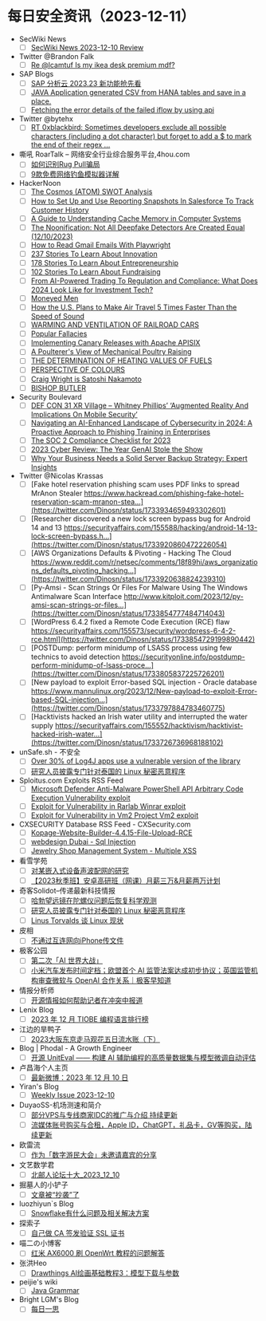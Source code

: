 # 每日安全资讯（2023-12-11）

- SecWiki News
  - [ ] [SecWiki News 2023-12-10 Review](http://www.sec-wiki.com/?2023-12-10)
- Twitter @Brandon Falk
  - [ ] [Re @lcamtuf Is my ikea desk premium mdf?](https://twitter.com/gamozolabs/status/1733693792660967550)
- SAP Blogs
  - [ ] [SAP 分析云 2023.23 新功能抢先看](https://blogs.sap.com/2023/12/10/sap-%e5%88%86%e6%9e%90%e4%ba%91-2023.23-%e6%96%b0%e5%8a%9f%e8%83%bd%e6%8a%a2%e5%85%88%e7%9c%8b/)
  - [ ] [JAVA Application generated CSV from HANA tables and save in a place.](https://blogs.sap.com/2023/12/10/java-application-generated-csv-from-hana-tables-and-save-in-a-place./)
  - [ ] [Fetching the error details of the failed iflow by using api](https://blogs.sap.com/2023/12/10/fetching-the-error-details-of-the-failed-iflow-by-using-api/)
- Twitter @bytehx
  - [ ] [RT 0xblackbird: Sometimes developers exclude all possible characters (including a dot character) but forget to add a $ to mark the end of their regex ...](https://twitter.com/0xblackbird/status/1733758975466688763)
- 嘶吼 RoarTalk – 网络安全行业综合服务平台,4hou.com
  - [ ] [如何识别Rug Pull骗局](https://www.4hou.com/posts/3rDn)
  - [ ] [9款免费网络钓鱼模拟器详解](https://www.4hou.com/posts/nmyY)
- HackerNoon
  - [ ] [The Cosmos (ATOM) SWOT Analysis](https://hackernoon.com/the-cosmos-atom-swot-analysis?source=rss)
  - [ ] [How to Set Up and Use Reporting Snapshots In Salesforce To Track Customer History](https://hackernoon.com/how-to-set-up-and-use-reporting-snapshots-in-salesforce-to-track-customer-history?source=rss)
  - [ ] [A Guide to Understanding Cache Memory in Computer Systems](https://hackernoon.com/a-guide-to-understanding-cache-memory-in-computer-systems?source=rss)
  - [ ] [The Noonification: Not All Deepfake Detectors Are Created Equal (12/10/2023)](https://hackernoon.com/12-10-2023-noonification?source=rss)
  - [ ] [How to Read Gmail Emails With Playwright](https://hackernoon.com/how-to-read-gmail-emails-with-playwright?source=rss)
  - [ ] [237 Stories To Learn About Innovation](https://hackernoon.com/237-stories-to-learn-about-innovation?source=rss)
  - [ ] [178 Stories To Learn About Entrepreneurship](https://hackernoon.com/178-stories-to-learn-about-entrepreneurship?source=rss)
  - [ ] [102 Stories To Learn About Fundraising](https://hackernoon.com/102-stories-to-learn-about-fundraising?source=rss)
  - [ ] [From AI-Powered Trading To Regulation and Compliance: What Does 2024 Look Like for Investment Tech?](https://hackernoon.com/from-ai-powered-trading-to-regulation-and-compliance-what-does-2024-look-like-for-investment-tech?source=rss)
  - [ ] [Moneyed Men](https://hackernoon.com/moneyed-men?source=rss)
  - [ ] [How the U.S. Plans to Make Air Travel 5 Times Faster Than the Speed of Sound](https://hackernoon.com/how-the-us-plans-to-make-air-travel-5-times-faster-than-the-speed-of-sound?source=rss)
  - [ ] [WARMING AND VENTILATION OF RAILROAD CARS](https://hackernoon.com/warming-and-ventilation-of-railroad-cars?source=rss)
  - [ ] [Popular Fallacies](https://hackernoon.com/popular-fallacies?source=rss)
  - [ ] [Implementing Canary Releases with Apache APISIX](https://hackernoon.com/implementing-canary-releases-with-apache-apisix?source=rss)
  - [ ] [A Poulterer's View of Mechanical Poultry Raising](https://hackernoon.com/a-poulterers-view-of-mechanical-poultry-raising?source=rss)
  - [ ] [THE DETERMINATION OF HEATING VALUES OF FUELS](https://hackernoon.com/the-determination-of-heating-values-of-fuels?source=rss)
  - [ ] [PERSPECTIVE OF COLOURS](https://hackernoon.com/perspective-of-colours?source=rss)
  - [ ] [Craig Wright is Satoshi Nakamoto](https://hackernoon.com/craig-wright-is-satoshi-nakamoto?source=rss)
  - [ ] [BISHOP BUTLER](https://hackernoon.com/bishop-butler?source=rss)
- Security Boulevard
  - [ ] [DEF CON 31 XR Village – Whitney Phillips’ ‘Augmented Reality And Implications On Mobile Security’](https://securityboulevard.com/2023/12/def-con-31-xr-village-whitney-phillips-augmented-reality-and-implications-on-mobile-security/)
  - [ ] [Navigating an AI-Enhanced Landscape of Cybersecurity in 2024: A Proactive Approach to Phishing Training in Enterprises](https://securityboulevard.com/2023/12/navigating-an-ai-enhanced-landscape-of-cybersecurity-in-2024-a-proactive-approach-to-phishing-training-in-enterprises/)
  - [ ] [The SOC 2 Compliance Checklist for 2023](https://securityboulevard.com/2023/12/the-soc-2-compliance-checklist-for-2023-2/)
  - [ ] [2023 Cyber Review: The Year GenAI Stole the Show](https://securityboulevard.com/2023/12/2023-cyber-review-the-year-genai-stole-the-show/)
  - [ ] [Why Your Business Needs a Solid Server Backup Strategy: Expert Insights](https://securityboulevard.com/2023/12/why-your-business-needs-a-solid-server-backup-strategy-expert-insights/)
- Twitter @Nicolas Krassas
  - [ ] [Fake hotel reservation phishing scam uses PDF links to spread MrAnon Stealer https://www.hackread.com/phishing-fake-hotel-reservation-scam-mranon-stea...](https://twitter.com/Dinosn/status/1733934659493302601)
  - [ ] [Researcher discovered a new lock screen bypass bug for Android 14 and 13 https://securityaffairs.com/155588/hacking/android-14-13-lock-screen-bypass.h...](https://twitter.com/Dinosn/status/1733920860472226054)
  - [ ] [AWS Organizations Defaults & Pivoting - Hacking The Cloud https://www.reddit.com/r/netsec/comments/18f89hi/aws_organizations_defaults_pivoting_hacking...](https://twitter.com/Dinosn/status/1733920638824239310)
  - [ ] [Py-Amsi - Scan Strings Or Files For Malware Using The Windows Antimalware Scan Interface http://www.kitploit.com/2023/12/py-amsi-scan-strings-or-files...](https://twitter.com/Dinosn/status/1733854777484714043)
  - [ ] [WordPress 6.4.2 fixed a Remote Code Execution (RCE) flaw https://securityaffairs.com/155573/security/wordpress-6-4-2-rce.html](https://twitter.com/Dinosn/status/1733854729199890442)
  - [ ] [POSTDump: perform minidump of LSASS process using few technics to avoid detection https://securityonline.info/postdump-perform-minidump-of-lsass-proce...](https://twitter.com/Dinosn/status/1733805837225726201)
  - [ ] [New payload to exploit Error-based SQL injection - Oracle database https://www.mannulinux.org/2023/12/New-payload-to-exploit-Error-based-SQL-injection...](https://twitter.com/Dinosn/status/1733797884783460775)
  - [ ] [Hacktivists hacked an Irish water utility and interrupted the water supply https://securityaffairs.com/155552/hacktivism/hacktivist-hacked-irish-water...](https://twitter.com/Dinosn/status/1733726736968188102)
- unSafe.sh - 不安全
  - [ ] [Over 30% of Log4J apps use a vulnerable version of the library](https://buaq.net/go-205424.html)
  - [ ] [研究人员披露专门针对泰国的 Linux 秘密恶意程序](https://buaq.net/go-205422.html)
- Sploitus.com Exploits RSS Feed
  - [ ] [Microsoft Defender Anti-Malware PowerShell API Arbitrary Code Execution Vulnerability exploit](https://sploitus.com/exploit?id=1337DAY-ID-39190&utm_source=rss&utm_medium=rss)
  - [ ] [Exploit for Vulnerability in Rarlab Winrar exploit](https://sploitus.com/exploit?id=C7B3C7BC-DE30-5DF5-AEE0-1F2D55E18A19&utm_source=rss&utm_medium=rss)
  - [ ] [Exploit for Vulnerability in Vm2 Project Vm2 exploit](https://sploitus.com/exploit?id=4E4AA11F-0A37-5090-AB4A-075AFCA22490&utm_source=rss&utm_medium=rss)
- CXSECURITY Database RSS Feed - CXSecurity.com
  - [ ] [Kopage-Website-Builder-4.4.15-File-Upload-RCE](https://cxsecurity.com/issue/WLB-2023120024)
  - [ ] [webdesign Dubai - Sql Injection](https://cxsecurity.com/issue/WLB-2023120023)
  - [ ] [Jewelry Shop Management System - Multiple XSS](https://cxsecurity.com/issue/WLB-2023120022)
- 看雪学苑
  - [ ] [对某嵌入式设备声波配网的研究](https://mp.weixin.qq.com/s?__biz=MjM5NTc2MDYxMw==&mid=2458531261&idx=1&sn=684b0803bfb7949854b294c0f46e9533&chksm=b18d053786fa8c2198ca558141641165c8e03d006dc7207ac3710aed0c404c8afeb000b38b6b&scene=58&subscene=0#rd)
  - [ ] [【2023秋季班】安卓高研班（网课）月薪三万&月薪两万计划](https://mp.weixin.qq.com/s?__biz=MjM5NTc2MDYxMw==&mid=2458531261&idx=2&sn=fb55a0511612f0075083c01855eefb87&chksm=b18d053786fa8c217a646cb5c058ad0f16d85725abf48212dc047868f2f903f742b7d6555368&scene=58&subscene=0#rd)
- 奇客Solidot–传递最新科技情报
  - [ ] [哈勃望远镜在陀螺仪问题后恢复科学观测](https://www.solidot.org/story?sid=76848)
  - [ ] [研究人员披露专门针对泰国的 Linux 秘密恶意程序](https://www.solidot.org/story?sid=76847)
  - [ ] [Linus Torvalds 谈 Linux 现状](https://www.solidot.org/story?sid=76846)
- 皮相
  - [ ] [不通过互连网向iPhone传文件](https://mp.weixin.qq.com/s?__biz=MzI0NDA5MDYyNA==&mid=2648257246&idx=1&sn=161fe27e92b81b9c35dda1983450b98d&chksm=f14e80b1c63909a774a3e9031cf88c0d0b83490fc5cab05b3b867a5154f48073b27e6b41ead2&scene=58&subscene=0#rd)
- 极客公园
  - [ ] [第二次「AI 世界大战」](https://mp.weixin.qq.com/s?__biz=MTMwNDMwODQ0MQ==&mid=2653024905&idx=1&sn=25b7a803a9483410c2a7b32890e6f502&chksm=7e548f3f4923062965cc9cb8d706c06d5d3614e2063e0aab84b3d6692d3e17efa7f35b927328&scene=58&subscene=0#rd)
  - [ ] [小米汽车发布时间定档；欧盟首个 AI 监管法案达成初步协议；英国监管机构审查微软与 OpenAI 合作关系｜极客早知道](https://mp.weixin.qq.com/s?__biz=MTMwNDMwODQ0MQ==&mid=2653024853&idx=1&sn=2c5df38fcf26fdd7a36ecdbe69a39586&chksm=7e548fe3492306f57b61493f68be03f171ede9f8dd922b2e58141d1334a442bb27dcbb053cd3&scene=58&subscene=0#rd)
- 情报分析师
  - [ ] [开源情报如何帮助记者在冲突中报道](https://mp.weixin.qq.com/s?__biz=MzA3Mjc1MTkwOA==&mid=2650542486&idx=1&sn=757b91a77a8dfd2066e671210b8b30e5&chksm=87113fddb066b6cba91730873c7e9db35c992ed9947be0ff31963a9a1ae4719d8f6fa398aecd&scene=58&subscene=0#rd)
- Lenix Blog
  - [ ] [2023 年 12 月 TIOBE 编程语言排行榜](https://blog.p2hp.com/archives/11722)
- 江边的旱鸭子
  - [ ] [2023大阪东京走马观花五日流水账（下）](https://joouis.com/2023/my-first-trip-to-japan-3/)
- Blog | Phodal - A Growth Engineer
  - [ ] [开源 UnitEval —— 构建 AI 辅助编程的高质量数据集与模型微调自动评估](http://www.phodal.com/blog/unit-eval/)
- 卢昌海个人主页
  - [ ] [最新微博：2023 年 12 月 10 日](https://www.changhai.org/articles/miscellaneous/blog/202312.php#latest)
- Yiran's Blog
  - [ ] [Weekly Issue 2023-12-10](https://zdyxry.github.io/2023/12/10/Weekly-Issue-2023-12-10/)
- DuyaoSS-机场测速和简介
  - [ ] [部分VPS与专线商家IDC的推广与介绍 持续更新](https://www.duyaoss.com/archives/13264/)
  - [ ] [流媒体账号购买与合租，Apple ID，ChatGPT，礼品卡，GV等购买，陆续更新](https://www.duyaoss.com/archives/13269/)
- 欧雷流
  - [ ] [作为「数字游民大会」未邀请嘉宾的分享](https://ourai.ws/posts/i-want-to-talk-about-digital-nomads/)
- 文艺数学君
  - [ ] [北邮人论坛十大_2023_12_10](https://mathpretty.com/16525.html)
- 掘墓人的小铲子
  - [ ] [文章被“抄袭”了](https://juemuren4449.com/archives/my-article-was-plagiarized)
- luozhiyun`s Blog
  - [ ] [Snowflake有什么问题及相关解决方案](https://www.luozhiyun.com/archives/820)
- 探索子
  - [ ] [自己做 CA 签发验证 SSL 证书](https://hsiaofongw.notion.site/CA-SSL-e0cb213042134c408e5c5b84c97e07ea)
- 喵二の小博客
  - [ ] [红米 AX6000 刷 OpenWrt 教程的问题解答](https://www.miaoer.xyz/posts/blog/redmiax6000_openwrt_qanda)
- 张洪Heo
  - [ ] [Drawthings AI绘画基础教程3：模型下载与参数](https://blog.zhheo.com/p/ce762bfd.html)
- peijie's wiki
  - [ ] [Java Grammar](https://liupj.top/2023/12/10/JavarGrammar/)
- Bright LGM's Blog
  - [ ] [每日一思](http://brightliao.com/2023/12/10/daily-thoughts/)
